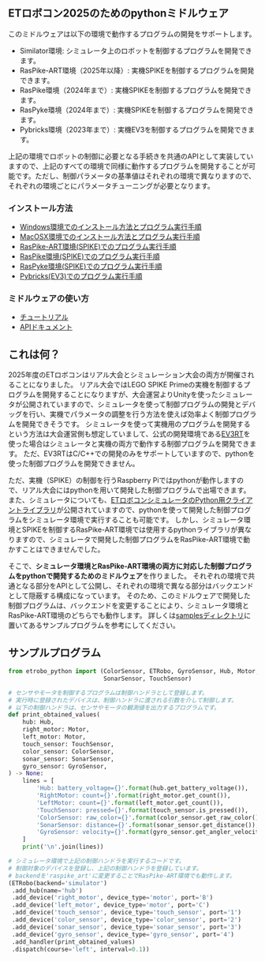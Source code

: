 ## ETロボコン2025のためのpythonミドルウェア
このミドルウェアは以下の環境で動作するプログラムの開発をサポートします。

- Similator環境: シミュレータ上のロボットを制御するプログラムを開発できます。
- RasPike-ART環境（2025年以降）: 実機SPIKEを制御するプログラムを開発できます。
- RasPike環境（2024年まで）: 実機SPIKEを制御するプログラムを開発できます。
- RasPyke環境（2024年まで）: 実機SPIKEを制御するプログラムを開発できます。
- Pybricks環境（2023年まで）: 実機EV3を制御するプログラムを開発できます。

上記の環境でロボットの制御に必要となる手続きを共通のAPIとして実装していますので、上記のすべての環境で同様に動作するプログラムを開発することが可能です。ただし、制御パラメータの基準値はそれぞれの環境で異なりますので、それぞれの環境ごとにパラメータチューニングが必要となります。

### インストール方法
- [Windows環境でのインストール方法とプログラム実行手順](https://github.com/takedarts/etrobo-python/wiki/install-windows)
- [MacOSX環境でのインストール方法とプログラム実行手順](https://github.com/takedarts/etrobo-python/wiki/install-macosx)
- [RasPike-ART環境(SPIKE)でのプログラム実行手順](https://github.com/takedarts/etrobo-python/wiki/install-raspike-art)
- [RasPike環境(SPIKE)でのプログラム実行手順](https://github.com/takedarts/etrobo-python/wiki/install-raspike)
- [RasPyke環境(SPIKE)でのプログラム実行手順](https://github.com/takedarts/etrobo-python/wiki/install-raspyke)
- [Pybricks(EV3)でのプログラム実行手順](https://github.com/takedarts/etrobo-python/wiki/install-ev3)

### ミドルウェアの使い方
- [チュートリアル](https://github.com/takedarts/etrobo-python/wiki/tutorial)
- [APIドキュメント](https://takedarts.github.io/etrobo-python/etrobo_python.html)

## これは何？
2025年度のETロボコンはリアル大会とシミュレーション大会の両方が開催されることになりました。
リアル大会ではLEGO SPIKE Primeの実機を制御するプログラムを開発することになりますが、大会運営よりUnityを使ったシミュレータが公開されていますので、シミュレータを使って制御プログラムの開発とデバッグを行い、実機でパラメータの調整を行う方法を使えば効率よく制御プログラムを開発できそうです。
シミュレータを使って実機用のプログラムを開発するという方法は大会運営側も想定していまして、公式の開発環境である[EV3RT](https://dev.toppers.jp/trac_user/ev3pf/wiki/WhatsEV3RT)を使った場合はシミュレータと実機の両方で動作する制御プログラムを開発できます。
ただ、EV3RTはC/C++での開発のみをサポートしていますので、pythonを使った制御プログラムを開発できません。

ただ、実機（SPIKE）の制御を行うRaspberry Piではpythonが動作しますので、リアル大会にはpythonを用いて開発した制御プログラムで出場できます。
また、シミュレータについても、[ETロボコンシミュレータのPython用クライアントライブラリ](https://github.com/YoshitakaAtarashi/ETroboSimController)が公開されていますので、pythonを使って開発した制御プログラムをシミュレータ環境で実行することも可能です。
しかし、シミュレータ環境とSPIKEを制御するRasPike-ART環境では使用するpythonライブラリが異なりますので、シミュレータで開発した制御プログラムをRasPike-ART環境で動かすことはできませんでした。

そこで、**シミュレータ環境とRasPike-ART環境の両方に対応した制御プログラムをpythonで開発するためのミドルウェア**を作りました。
それぞれの環境で共通となる部分をAPIとして公開し、それぞれの環境で異なる部分はバックエンドとして隠蔽する構成になっています。
そのため、このミドルウェアで開発した制御プログラムは、バックエンドを変更することにより、シミュレータ環境とRasPike-ART環境のどちらでも動作します。
詳しくは[samplesディレクトリ](https://github.com/takedarts/etrobo-python/tree/main/samples)に置いてあるサンプルプログラムを参考にしてください。

## サンプルプログラム
```python
from etrobo_python import (ColorSensor, ETRobo, GyroSensor, Hub, Motor,
                           SonarSensor, TouchSensor)

# センサやモータを制御するプログラムは制御ハンドラとして登録します。
# 実行時に登録されたデバイスは、制御ハンドラに渡される引数を介して制御します。
# 以下の制御ハンドラは、センサやモータの観測値を出力するプログラムです。
def print_obtained_values(
    hub: Hub,
    right_motor: Motor,
    left_motor: Motor,
    touch_sensor: TouchSensor,
    color_sensor: ColorSensor,
    sonar_sensor: SonarSensor,
    gyro_sensor: GyroSensor,
) -> None:
    lines = [
        'Hub: battery_voltage={}'.format(hub.get_battery_voltage()),
        'RightMotor: count={}'.format(right_motor.get_count()),
        'LeftMotor: count={}'.format(left_motor.get_count()),
        'TouchSensor: pressed={}'.format(touch_sensor.is_pressed()),
        'ColorSensor: raw_color={}'.format(color_sensor.get_raw_color()),
        'SonarSensor: distance={}'.format(sonar_sensor.get_distance()),
        'GyroSensor: velocity={}'.format(gyro_sensor.get_angler_velocity()),
    ]
    print('\n'.join(lines))

# シミュレータ環境で上記の制御ハンドラを実行するコードです。
# 制御対象のデバイスを登録し、上記の制御ハンドラを登録しています。
# backendを'raspike_art'に変更することでRasPike-ART環境でも動作します。
(ETRobo(backend='simulator')
 .add_hub(name='hub')
 .add_device('right_motor', device_type='motor', port='B')
 .add_device('left_motor', device_type='motor', port='C')
 .add_device('touch_sensor', device_type='touch_sensor', port='1')
 .add_device('color_sensor', device_type='color_sensor', port='2')
 .add_device('sonar_sensor', device_type='sonar_sensor', port='3')
 .add_device('gyro_sensor', device_type='gyro_sensor', port='4')
 .add_handler(print_obtained_values)
 .dispatch(course='left', interval=0.1))
```
